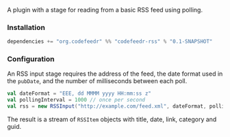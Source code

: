 A plugin with a stage for reading from a basic RSS feed using polling.

### Installation

```scala
dependencies += "org.codefeedr" %% "codefeedr-rss" % "0.1-SNAPSHOT"
```

### Configuration

An RSS input stage requires the address of the feed, the date format used in the `pubDate`, and the number of
milliseconds between each poll.

```scala
val dateFormat = "EEE, dd MMMM yyyy HH:mm:ss z"
val pollingInterval = 1000 // once per second
val rss = new RSSInput("http://example.com/feed.xml", dateFormat, pollingInterval)
```

The result is a stream of `RSSItem` objects with title, date, link, category and guid.
